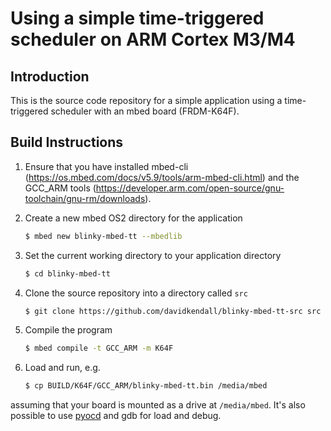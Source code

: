 Using a simple time-triggered scheduler on ARM Cortex M3/M4
===========================================================

Introduction
------------
This is the source code repository for a simple application using a 
time-triggered scheduler with an mbed board (FRDM-K64F).

Build Instructions
------------------

1. Ensure that you have installed mbed-cli (https://os.mbed.com/docs/v5.9/tools/arm-mbed-cli.html) 
and the GCC_ARM tools (https://developer.arm.com/open-source/gnu-toolchain/gnu-rm/downloads). 
1. Create a new mbed OS2 directory for the application
   
     ```sh
     $ mbed new blinky-mbed-tt --mbedlib
     ```
1. Set the current working directory to your application directory

     ```sh
     $ cd blinky-mbed-tt
     ```
1. Clone the source repository into a directory called `src`

     ```sh
     $ git clone https://github.com/davidkendall/blinky-mbed-tt-src src
     ```
1. Compile the program

     ```sh
     $ mbed compile -t GCC_ARM -m K64F
     ```
1. Load and run, e.g.

     ```sh
     $ cp BUILD/K64F/GCC_ARM/blinky-mbed-tt.bin /media/mbed
     ```
assuming that your board is mounted as a drive at `/media/mbed`. It's also 
possible to use [pyocd](https://github.com/mbedmicro/pyOCD) and gdb for load and debug.


